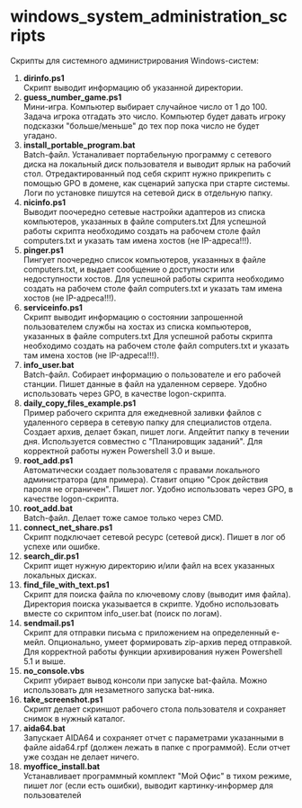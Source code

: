 # windows_system_administration_scripts
Скрипты для системного администрирования Windows-систем:
1. <b>dirinfo.ps1</b><br>
Скрипт выводит информацию об указанной директории.
2. <b>guess_number_game.ps1</b><br>
Мини-игра. Компьютер выбирает случайное число от 1 до 100. Задача игрока отгадать это число. Компьютер будет давать игроку подсказки "больше/меньше" до тех пор пока число не будет угадано.
3. <b>install_portable_program.bat</b><br>
Batch-файл. Устаналивает портабельную программу с сетевого диска на локальный диск пользователя и выводит ярлык на рабочий стол. Отредактированный под себя скрипт нужно прикрепить с помощью GPO в домене, как сценарий запуска при старте системы. Логи по установке пишутся на сетевой диск в отдельную папку.
4. <b>nicinfo.ps1</b><br>
Выводит поочередно сетевые настройки адаптеров из списка компьютеров, указанных в файле computers.txt Для успешной работы скрипта необходимо создать на рабочем столе файл computers.txt и указать там имена хостов (не IP-адреса!!!).
5. <b>pinger.ps1</b><br>
Пингует поочередно список компьютеров, указанных в файле computers.txt, и выдает сообщение о доступности или недоступности хостов. Для успешной работы скрипта  необходимо создать на рабочем столе файл computers.txt и указать там имена хостов (не IP-адреса!!!).
6. <b>serviceinfo.ps1</b><br>
Скрипт выводит информацию о состоянии запрошенной пользователем службы на хостах из списка компьютеров, указанных в файле computers.txt
Для успешной работы скрипта необходимо создать на рабочем столе файл computers.txt и указать там имена хостов (не IP-адреса!!!).
7. <b>info_user.bat</b><br>
Batch-файл. Собирает информацию о пользователе и его рабочей станции. Пишет данные в файл на удаленном сервере. Удобно использовать через GPO, в качестве logon-скрипта. 
8. <b>daily_copy_files_example.ps1</b><br>
Пример рабочего скрипта для ежедневной заливки файлов с удаленного сервера в сетевую папку для специалистов отдела. Создает архив, делает бэкап, пишет логи. Апдейтит папку в течении дня. Используется совместно с "Планировщик заданий". Для корректной работы нужен Powershell 3.0 и выше.
9. <b>root_add.ps1</b><br>
Автоматически создает пользователя с правами локального администратора (для примера). Ставит опцию "Срок действия пароля не ограничен". Пишет лог. Удобно использовать через GPO, в качестве logon-скрипта. 
10. <b>root_add.bat</b><br>
Batch-файл. Делает тоже самое только через CMD. 
11. <b>connect_net_share.ps1</b><br>
Скрипт подключает сетевой ресурс (сетевой диск). Пишет в лог об успехе или ошибке.
12. <b>search_dir.ps1</b><br>
Скрипт ищет нужную директорию и/или файл на всех указанных локальных дисках. 
13. <b>find_file_with_text.ps1</b><br>
Скрипт для поиска файла по ключевому слову (выводит имя файла). Директория поиска указывается в скрипте. Удобно использовать вместе со скриптом info_user.bat (поиск по логам).
14. <b>sendmail.ps1</b><br>
Скрипт для отправки письма с приложением на определенный е-мейл. Опционально, умеет формировать zip-архив перед отправкой. Для корректной работы функции архивирования нужен Powershell 5.1 и выше.
15. <b>no_console.vbs</b><br>
Скрипт убирает вывод консоли при запуске bat-файла. Можно использовать для незаметного запуска bat-ника.
16. <b>take_screenshot.ps1</b><br>
Скрипт делает скриншот рабочего стола пользователя и сохраняет снимок в нужный каталог.
17. <b>aida64.bat</b><br>
Запускает AIDA64 и сохраняет отчет с параметрами указанными в файле aida64.rpf (должен лежать в папке с программой). Если отчет уже создан не делает ничего.  
18. <b>myoffice_install.bat</b><br>
Устанавливает программный комплект "Мой Офис" в тихом режиме, пишет лог (если есть ошибки), выводит картинку-информер для пользователей
